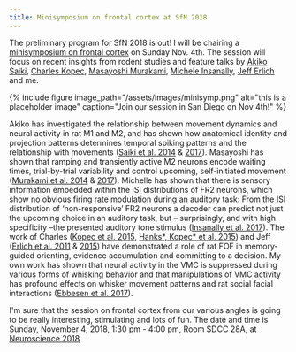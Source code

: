 ```yaml
---
title: Minisymposium on frontal cortex at SfN 2018
---
```


The preliminary program for SfN 2018 is out! I will be chairing a [minisymposium on frontal cortex](http://www.sfn.org/annual-meeting/neuroscience-2018/sessions-and-events/scientific-program/minisymposia#Theme-E-Motor-Systems) on Sunday Nov. 4th. The session will focus on recent insights from rodent studies and feature talks by [Akiko Saiki](http://mirilab.squarespace.com/home/#anchorPeople), [Charles Kopec](http://brodywiki.princeton.edu/wiki/index.php/Chuck_Kopec), [Masayoshi Murakami](http://mainenlab.org/team-members/), [Michele Insanally](http://froemkelab.med.nyu.edu/people), [Jeff Erlich](http://www.cns.nyu.edu/~jerlich/) and me.

{% include figure image_path="/assets/images/minisymp.png" alt="this is a placeholder image" caption="Join our session in San Diego on Nov 4th!" %}

Akiko has investigated the relationship between movement dynamics and neural activity in rat M1 and M2, and has shown how anatomical identity and projection patterns determines temporal spiking patterns and the relationship with movements ([Saiki et al. 2014](http://dx.doi.org/10.1371/journal.pone.0098662) & [2017](http://dx.doi.org/10.1093/cercor/bhx012)). Masayoshi has shown that ramping and transiently active M2 neurons encode waiting times, trial-by-trial variability and control upcoming, self-initiated movement ([Murakami et al. 2014](http://dx.doi.org/10.1038/nn.3826) & [2017](http://dx.doi.org/10.1016/j.neuron.2017.04.040)). Michelle has shown that there is sensory information embedded within the ISI distributions of FR2 neurons, which show no obvious firing rate modulation during an auditory task: From the ISI distribution of ‘non-responsive’ FR2 neurons a decoder can predict not just the upcoming choice in an auditory task, but – surprisingly, and with high specificity –the presented auditory tone stimulus ([Insanally et al. 2017](http://dx.doi.org/10.1101/347617)).
The work of Charles ([Kopec et al. 2015](http://dx.doi.org/10.1016/j.neuron.2015.08.033), [Hanks\*, Kopec\* et al. 2015](http://dx.doi.org/10.1038/nature14066)) and Jeff ([Erlich et al. 2011](http://dx.doi.org/10.1016/j.neuron.2011.07.010) & [2015](http://dx.doi.org/10.7554/eLife.05457)) have demonstrated a role of rat FOF in memory-guided orienting, evidence accumulation and committing to a decision. My own work has shown that neural activity in the VMC is suppressed during various forms of whisking behavior and that manipulations of VMC activity has profound effects on whisker movement patterns and rat social facial interactions ([Ebbesen et al. 2017](http://dx.doi.org/10.1038/nn.4437)).

I'm sure that the session on frontal cortex from our various angles is going to be really interesting, stimulating and lots of fun. The date and time is Sunday, November 4, 2018, 1:30 pm - 4:00 pm, Room SDCC 28A, at [Neuroscience 2018](http://www.sfn.org/annual-meeting/neuroscience-2018)



<!---
{% include figure image_path="/assets/images/minisymp_web.png" alt="this is a placeholder image" caption="**Overlapping naming schemes in rat frontal cortex** *(a)* An overview of rat frontal cortex, as delineated by ICMS in a rat motor cortex classic (Brecht et al. 2004) assigns large areas of rat frontal cortex to primary motor cortex: vibrissa M1 (green), nose M1(purple) and eye M1 (light blue) *(b)* Recording coordinates from our recent studies overlaid onto the same coordinate system." %}
--->

<!---
<br>


---

Ebbesen CL, Doron G, Lenschow C, Brecht M (2017) Vibrissa motor cortex activity suppresses contralateral whisking behavior. Nature Neuroscience. 20(1):82–89. doi: 10.1038/nn.4437
{: style="font-size: 70%;"}

Erlich JC, Brunton BW, Duan CA, Hanks TD and Brody CD (2015) Distinct behavioral effects of prefrontal and parietal cortex inactivations on an accumulation of evidence task in the rat. eLife, 4:e05457.
{: style="font-size: 70%;"}

Erlich, JC, Bialek, M, and Brody, CD (2011). A cortical substrate for memory-guided orienting in the rat. Neuron, 72: 330-343.
{: style="font-size: 70%;"}

Hanks\* TD, Kopec\* CD, Brunton BW, Duan CA, Erlich JC, Brody CD. (2015) Distinct relationships of parietal and prefrontal cortices to evidence accumulation. Nature. 520(7546): 220-3.
{: style="font-size: 70%;"}

Insanally MN, Carcea I, Field RE, Rodgers CC, DePasquale B, Rajan K, DeWeese R, Albanna BF, Froemke RC. (2017) Nominally non-responsive frontal and sensory cortical cells encode task-relevant variables via ensemble consensus-building. bioRxiv 347617; doi: https://doi.org/10.1101/347617
{: style="font-size: 70%;"}

Kopec CD, Erlich JC, Brunton BW, Deisseroth K, Brody CD. (2015) Cortical and Subcortical Contributions to Short-Term Memory for Orienting Movements. Neuron. 88(2):367-77. doi: 10.1016/j.neuron.2015.08.033.
{: style="font-size: 70%;"}

Murakami M, Shteingart H, Loewenstein Y, Mainen ZF. (2017) Distinct Sources of Deterministic and Stochastic Components of Action Timing Decisions in Rodent Frontal Cortex. Neuron. 94(4):908-919. doi: 10.1016/j.neuron.2017.04.040
{: style="font-size: 70%;"}

Murakami M, Vicente MI, Costa GM, Mainen ZF. (2014) Neural antecedents of self-initiated actions in secondary motor cortex, Nature Neuroscience. 17(11):1574–1582. doi: 10.1038/nn.3826
{: style="font-size: 70%;"}

Saiki A, Sakai Y, Fukabori R, Soma S, Yoshida J, Kawabata M, Yawo H, Kobayashi K, Kimura M, Isomura Y. (2017) In Vivo Spiking Dynamics of Intra- and Extratelencephalic Projection Neurons in Rat Motor Cortex. Cereb Cortex. doi: 10.1093/cercor/bhx012.
{: style="font-size: 70%;"}

Saiki A, Kimura R, Samura T, Fujiwara-Tsukamoto Y, Sakai Y, Isomura Y. (2014) Different modulation of common motor information in rat primary and secondary motor cortices. PLoS One. 2014 Jun 3;9(6):e98662. doi: 10.1371/journal.pone.0098662.
{: style="font-size: 70%;"}


--->

<!---other

~~~ python
def abe(x=10):
  print("what?")
~~~

<figure class="half">
    <img src="{{ '/assets/images/unsplash3.jpg' | absolute_url }}">
    <img src="{{ '/assets/images/unsplash2.jpg' | absolute_url }}">
    <figcaption>Caption describing these two images.</figcaption>
</figure>

<figure class="third">
    <img src="{{ '/assets/images/unsplash3.jpg' | absolute_url }}">
    <img src="{{ '/assets/images/unsplash2.jpg' | absolute_url }}">
    <img src="{{ '/assets/images/unsplash1.jpg' | absolute_url }}">
    <figcaption>Caption describing these three images.</figcaption>
</figure>
--->

